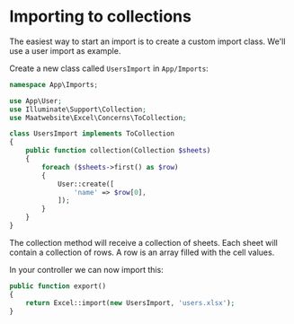 # Importing to collections

The easiest way to start an import is to create a custom import class. We'll use a user import as example.

Create a new class called `UsersImport` in `App/Imports`:

```php
namespace App\Imports;

use App\User;
use Illuminate\Support\Collection;
use Maatwebsite\Excel\Concerns\ToCollection;

class UsersImport implements ToCollection
{
    public function collection(Collection $sheets)
    {
        foreach ($sheets->first() as $row) 
        {
            User::create([
                'name' => $row[0],
            ]);
        }
    }
}
```

The collection method will receive a collection of sheets. Each sheet will contain a collection of rows. A row is an array filled with the cell values.

In your controller we can now import this:

```php
public function export() 
{
    return Excel::import(new UsersImport, 'users.xlsx');
}
```
